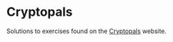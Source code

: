 # Cryptopals
Solutions to exercises found on the <a href=https://cryptopals.com/>Cryptopals</a> website.
